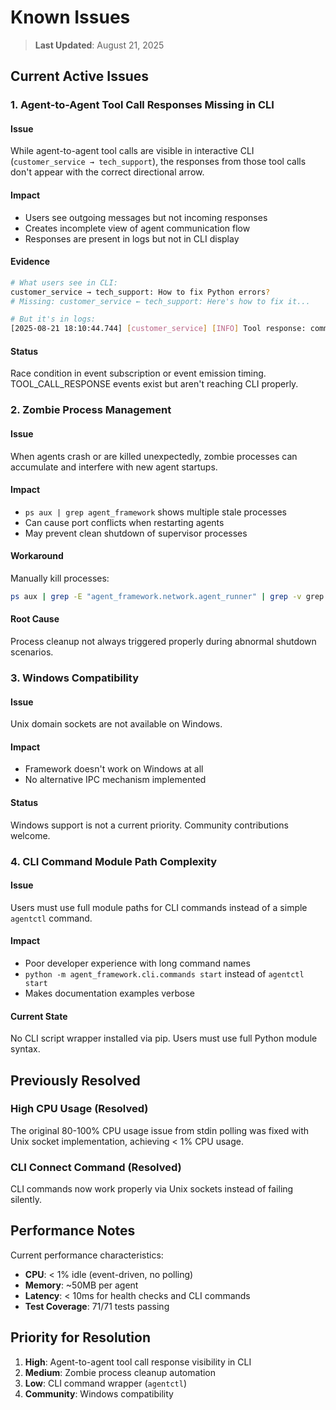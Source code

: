 # Known Issues

> **Last Updated**: August 21, 2025

## Current Active Issues

### 1. Agent-to-Agent Tool Call Responses Missing in CLI

#### Issue
While agent-to-agent tool calls are visible in interactive CLI (`customer_service → tech_support`), the responses from those tool calls don't appear with the correct directional arrow.

#### Impact
- Users see outgoing messages but not incoming responses
- Creates incomplete view of agent communication flow
- Responses are present in logs but not in CLI display

#### Evidence
```bash
# What users see in CLI:
customer_service → tech_support: How to fix Python errors?
# Missing: customer_service ← tech_support: Here's how to fix it...

# But it's in logs:
[2025-08-21 18:10:44.744] [customer_service] [INFO] Tool response: communicate_with_agent - Success
```

#### Status
Race condition in event subscription or event emission timing. TOOL_CALL_RESPONSE events exist but aren't reaching CLI properly.

### 2. Zombie Process Management

#### Issue
When agents crash or are killed unexpectedly, zombie processes can accumulate and interfere with new agent startups.

#### Impact
- `ps aux | grep agent_framework` shows multiple stale processes
- Can cause port conflicts when restarting agents
- May prevent clean shutdown of supervisor processes

#### Workaround
Manually kill processes:
```bash
ps aux | grep -E "agent_framework.network.agent_runner" | grep -v grep | awk '{print $2}' | xargs kill -9
```

#### Root Cause
Process cleanup not always triggered properly during abnormal shutdown scenarios.

### 3. Windows Compatibility

#### Issue
Unix domain sockets are not available on Windows.

#### Impact
- Framework doesn't work on Windows at all
- No alternative IPC mechanism implemented

#### Status
Windows support is not a current priority. Community contributions welcome.

### 4. CLI Command Module Path Complexity

#### Issue
Users must use full module paths for CLI commands instead of a simple `agentctl` command.

#### Impact
- Poor developer experience with long command names
- `python -m agent_framework.cli.commands start` instead of `agentctl start`
- Makes documentation examples verbose

#### Current State
No CLI script wrapper installed via pip. Users must use full Python module syntax.

## Previously Resolved

### High CPU Usage (Resolved)
The original 80-100% CPU usage issue from stdin polling was fixed with Unix socket implementation, achieving < 1% CPU usage.

### CLI Connect Command (Resolved) 
CLI commands now work properly via Unix sockets instead of failing silently.

## Performance Notes

Current performance characteristics:
- **CPU**: < 1% idle (event-driven, no polling)
- **Memory**: ~50MB per agent
- **Latency**: < 10ms for health checks and CLI commands
- **Test Coverage**: 71/71 tests passing

## Priority for Resolution

1. **High**: Agent-to-agent tool call response visibility in CLI
2. **Medium**: Zombie process cleanup automation  
3. **Low**: CLI command wrapper (`agentctl`)
4. **Community**: Windows compatibility